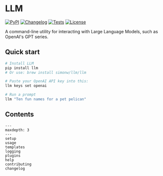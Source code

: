 # LLM

[![PyPI](https://img.shields.io/pypi/v/llm.svg)](https://pypi.org/project/llm/)
[![Changelog](https://img.shields.io/github/v/release/simonw/llm?include_prereleases&label=changelog)](https://llm.datasette.io/en/stable/changelog.html)
[![Tests](https://github.com/simonw/llm/workflows/Test/badge.svg)](https://github.com/simonw/llm/actions?query=workflow%3ATest)
[![License](https://img.shields.io/badge/license-Apache%202.0-blue.svg)](https://github.com/simonw/llm/blob/main/LICENSE)

A command-line utility for interacting with Large Language Models, such as OpenAI's GPT series.

## Quick start

```bash
# Install LLM
pip install llm
# Or use: brew install simonw/llm/llm

# Paste your OpenAI API key into this:
llm keys set openai

# Run a prompt
llm "Ten fun names for a pet pelican"
```

## Contents

```{toctree}
---
maxdepth: 3
---
setup
usage
templates
logging
plugins
help
contributing
changelog
```
